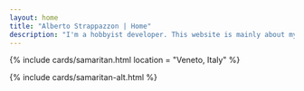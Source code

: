 ```yaml
---
layout: home
title: "Alberto Strappazzon | Home"
description: "I'm a hobbyist developer. This website is mainly about my personal projects."
---
```


{% include cards/samaritan.html
  location = "Veneto, Italy"
%}

{% include cards/samaritan-alt.html %}
